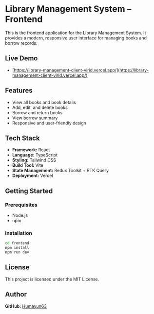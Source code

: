 
# Library Management System – Frontend

This is the frontend application for the Library Management System. It provides a modern, responsive user interface for managing books and borrow records.

## Live Demo

- [https://library-management-client-virid.vercel.app/](https://library-management-client-virid.vercel.app/)

## Features

- View all books and book details
- Add, edit, and delete books
- Borrow and return books
- View borrow summary
- Responsive and user-friendly design

## Tech Stack

- **Framework:** React
- **Language:** TypeScript
- **Styling:** Tailwind CSS
- **Build Tool:** Vite
- **State Management:** Redux Toolkit + RTK Query
- **Deployment:** Vercel

## Getting Started

### Prerequisites
- Node.js
- npm

### Installation
```bash
cd frontend
npm install
npm run dev
```

## License

This project is licensed under the MIT License.


## Author

**GitHub:** [Humayun63](https://github.com/Humayun63)
